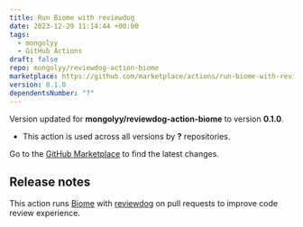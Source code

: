```yaml
---
title: Run Biome with reviewdog
date: 2023-12-29 11:14:44 +00:00
tags:
  - mongolyy
  - GitHub Actions
draft: false
repo: mongolyy/reviewdog-action-biome
marketplace: https://github.com/marketplace/actions/run-biome-with-reviewdog
version: 0.1.0
dependentsNumber: "?"
---
```



Version updated for **mongolyy/reviewdog-action-biome** to version **0.1.0**.
- This action is used across all versions by **?** repositories.

Go to the [GitHub Marketplace](https://github.com/marketplace/actions/run-biome-with-reviewdog) to find the latest changes.

## Release notes

This action runs [Biome](https://biomejs.dev/) with [reviewdog](https://github.com/reviewdog/reviewdog) on pull requests to improve code review experience.

